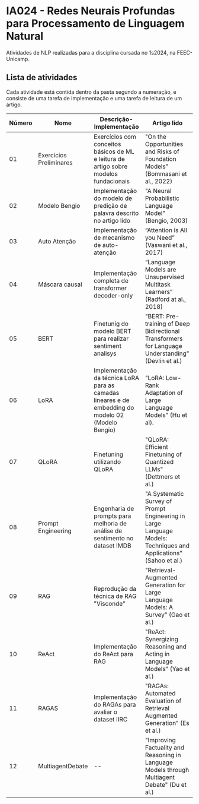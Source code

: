 # IA024 - Redes Neurais Profundas para Processamento de Linguagem Natural

Atividades de NLP realizadas para a disciplina cursada no 1s2024, na FEEC-Unicamp.

## Lista de atividades

Cada atividade está contida dentro da pasta segundo a numeração, e consiste de uma tarefa de implementação e uma tarefa de leitura de um artigo.

Número|Nome|Descrição-Implementação|Artigo lido
-|-|-|-
01|Exercícios Preliminares| Exercícios com conceitos básicos de ML e leitura de artigo sobre modelos fundacionais|"On the Opportunities and Risks of Foundation Models" (Bommasani et al., 2022)
02|Modelo Bengio | Implementação do modelo de predição de palavra descrito no artigo lido | "A Neural Probabilistic Language Model" (Bengio, 2003)
03|Auto Atenção|Implementação de mecanismo de auto-atenção|“Attention is All you Need” (Vaswani et al., 2017)
04|Máscara causal|Implementação completa de transformer decoder-only|“Language Models are Unsupervised Multitask Learners” (Radford at al., 2018)
05|BERT|Finetunig do modelo BERT para realizar sentiment analisys|"BERT: Pre-training of Deep Bidirectional Transformers for Language Understanding" (Devlin et al.)
06|LoRA|Implementação da técnica LoRA para as camadas lineares e de embedding do modelo 02 (Modelo Bengio)|"LoRA: Low-Rank Adaptation of Large Language Models" (Hu et al).
07|QLoRA|Finetuning utilizando QLoRA|"QLoRA: Efficient Finetuning of Quantized LLMs" (Dettmers et al.)
08|Prompt Engineering|Engenharia de prompts para melhoria de análise de sentimento no dataset IMDB|"A Systematic Survey of Prompt Engineering in Large Language Models: Techniques and Applications" (Sahoo et al.)
09|RAG|Reprodução da técnica de RAG "Visconde"|"Retrieval-Augmented Generation for Large Language Models: A Survey" (Gao et al.)
10|ReAct|Implementação do ReAct para RAG|"ReAct: Synergizing Reasoning and Acting in Language Models" (Yao et al.)
11|RAGAS|Implementação do RAGAs para avaliar o dataset IIRC|"RAGAs: Automated Evaluation of Retrieval Augmented Generation" (Es et al.)
12|MultiagentDebate|--|"Improving Factuality and Reasoning in Language Models through Multiagent Debate" (Du et al.)